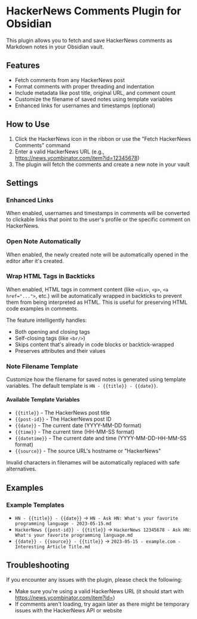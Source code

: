 # HackerNews Comments Plugin for Obsidian

This plugin allows you to fetch and save HackerNews comments as Markdown notes in your Obsidian vault.

## Features

- Fetch comments from any HackerNews post
- Format comments with proper threading and indentation
- Include metadata like post title, original URL, and comment count
- Customize the filename of saved notes using template variables
- Enhanced links for usernames and timestamps (optional)

## How to Use

1. Click the HackerNews icon in the ribbon or use the "Fetch HackerNews Comments" command
2. Enter a valid HackerNews URL (e.g., https://news.ycombinator.com/item?id=12345678)
3. The plugin will fetch the comments and create a new note in your vault

## Settings

### Enhanced Links

When enabled, usernames and timestamps in comments will be converted to clickable links that point to the user's profile or the specific comment on HackerNews.

### Open Note Automatically

When enabled, the newly created note will be automatically opened in the editor after it's created.

### Wrap HTML Tags in Backticks

When enabled, HTML tags in comment content (like `<div>`, `<p>`, `<a href="...">`, etc.) will be automatically wrapped in backticks to prevent them from being interpreted as HTML. This is useful for preserving HTML code examples in comments.

The feature intelligently handles:
- Both opening and closing tags
- Self-closing tags (like `<br/>`)
- Skips content that's already in code blocks or backtick-wrapped
- Preserves attributes and their values

### Note Filename Template

Customize how the filename for saved notes is generated using template variables. The default template is `HN - {{title}} - {{date}}`.

#### Available Template Variables

- `{{title}}` - The HackerNews post title
- `{{post-id}}` - The HackerNews post ID
- `{{date}}` - The current date (YYYY-MM-DD format)
- `{{time}}` - The current time (HH-MM-SS format)
- `{{datetime}}` - The current date and time (YYYY-MM-DD-HH-MM-SS format)
- `{{source}}` - The source URL's hostname or "HackerNews"

Invalid characters in filenames will be automatically replaced with safe alternatives.

## Examples

### Example Templates

- `HN - {{title}} - {{date}}` → `HN - Ask HN: What's your favorite programming language - 2023-05-15.md`
- `HackerNews {{post-id}} - {{title}}` → `HackerNews 12345678 - Ask HN: What's your favorite programming language.md`
- `{{date}} - {{source}} - {{title}}` → `2023-05-15 - example.com - Interesting Article Title.md`

## Troubleshooting

If you encounter any issues with the plugin, please check the following:

- Make sure you're using a valid HackerNews URL (it should start with https://news.ycombinator.com/item?id=)
- If comments aren't loading, try again later as there might be temporary issues with the HackerNews API or website